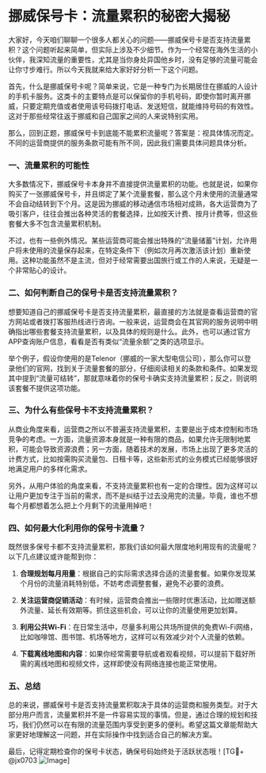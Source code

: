 # 挪威保号卡：流量累积的秘密大揭秘

大家好，今天咱们聊聊一个很多人都关心的问题——挪威保号卡是否支持流量累积？这个问题听起来简单，但实际上涉及不少细节。作为一个经常在海外生活的小伙伴，我深知流量的重要性，尤其是当你身处异国他乡时，没有足够的流量可能会让你寸步难行。所以今天我就来给大家好好分析一下这个问题。

首先，什么是挪威保号卡呢？简单来说，它是一种专门为长期居住在挪威的人设计的手机卡服务。这类卡的主要特点是可以保留你的手机号码，即使你暂时离开挪威，只要定期充值或者使用该号码拨打电话、发送短信，就能维持号码的有效性。这对于那些经常往返于挪威和自己国家之间的人来说特别实用。

那么，回到正题，挪威保号卡到底能不能累积流量呢？答案是：视具体情况而定。不同的运营商提供的服务条款可能有所不同，因此我们需要具体问题具体分析。

### 一、流量累积的可能性

大多数情况下，挪威保号卡本身并不直接提供流量累积的功能。也就是说，如果你购买了一张挪威保号卡，并且绑定了某个流量套餐，那么这个月未使用的流量通常不会自动结转到下个月。这是因为挪威的移动通信市场相对成熟，各大运营商为了吸引客户，往往会推出各种灵活的套餐选择，比如按天计费、按月计费等，但这些套餐大多不包含流量累积机制。

不过，也有一些例外情况。某些运营商可能会推出特殊的“流量储蓄”计划，允许用户将未使用的流量保存起来，在特定条件下（例如次月再次激活该计划）重新使用。这种功能虽然不是主流，但对于经常需要出国旅行或工作的人来说，无疑是一个非常贴心的设计。

### 二、如何判断自己的保号卡是否支持流量累积？

想要知道自己的挪威保号卡是否支持流量累积，最直接的方法就是查看运营商的官方网站或者拨打客服热线进行咨询。一般来说，运营商会在其官网的服务说明中明确指出哪些套餐支持流量累积，以及具体的规则是什么。此外，也可以通过官方APP查询账户信息，看看是否有类似“流量余额”之类的选项显示。

举个例子，假设你使用的是Telenor（挪威的一家大型电信公司），那么你可以登录他们的官网，找到关于流量套餐的部分，仔细阅读相关的条款和条件。如果发现其中提到“流量可结转”，那就意味着你的保号卡确实支持流量累积；反之，则说明该套餐不提供这项功能。

### 三、为什么有些保号卡不支持流量累积？

从商业角度来看，运营商之所以不普遍支持流量累积，主要是出于成本控制和市场竞争的考虑。一方面，流量资源本身就是一种有限的商品，如果允许无限制地累积，可能会导致资源浪费；另一方面，随着技术的发展，市场上出现了更多灵活的计费方式，比如按需购买流量包、日租卡等，这些新形式的业务模式已经能够很好地满足用户的多样化需求。

另外，从用户体验的角度来看，不支持流量累积也有一定的合理性。因为这样可以让用户更加专注于当前的需求，而不是纠结于过去没用完的流量。毕竟，谁也不想每个月都想着怎么把上个月剩下的流量用掉吧！

### 四、如何最大化利用你的保号卡流量？

既然很多保号卡都不支持流量累积，那我们该如何最大限度地利用现有的流量呢？以下几点建议或许能帮到你：

1. **合理规划每月用量**：根据自己的实际需求选择合适的流量套餐。如果你发现某个月份的流量消耗特别低，不妨考虑调整套餐，避免不必要的浪费。
   
2. **关注运营商促销活动**：有时候，运营商会推出一些限时优惠活动，比如赠送额外流量、延长有效期等。抓住这些机会，可以让你的流量使用更加划算。

3. **利用公共Wi-Fi**：在日常生活中，尽量多利用公共场所提供的免费Wi-Fi网络，比如咖啡馆、图书馆、机场等地方，这样可以有效减少对个人流量的依赖。

4. **下载离线地图和内容**：如果你经常需要导航或者观看视频，可以提前下载好所需的离线地图和视频文件，这样即使没有网络连接也能正常使用。

### 五、总结

总的来说，挪威保号卡是否支持流量累积取决于具体的运营商和服务类型。对于大部分用户而言，流量累积并不是一件容易实现的事情。但是，通过合理的规划和技巧，我们仍然可以在有限的流量范围内享受到更多的便利。希望这篇文章能帮助大家更好地理解这一问题，并在实际操作中找到适合自己的解决方案。

最后，记得定期检查你的保号卡状态，确保号码始终处于活跃状态哦！[TG💪+ @jx0703 ![Image](https://github.com/user-attachments/assets/dbca1d08-cadb-493c-b0ec-ad6f7a83f270)]